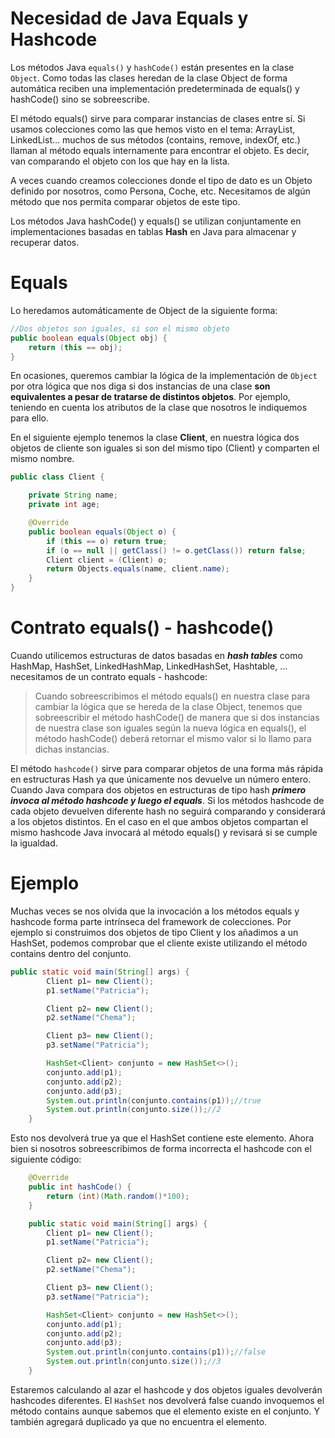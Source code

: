 # Necesidad de Java Equals y Hashcode

Los métodos Java `equals()` y `hashCode()` están presentes en la clase `Object`. Como todas las clases heredan de la clase Object de forma automática reciben una implementación predeterminada de equals() y hashCode() sino se sobreescribe.

El método equals() sirve para comparar instancias de clases entre sí. Si usamos colecciones como las que hemos visto en el tema: ArrayList, LinkedList... muchos de sus métodos (contains, remove, indexOf, etc.) llaman al método equals internamente para encontrar el objeto. Es decir, van comparando el objeto con los que hay en la lista.

A veces cuando creamos colecciones donde el tipo de dato es un Objeto definido por nosotros, como Persona, Coche, etc.
Necesitamos de algún método que nos permita comparar objetos de este tipo.

Los métodos Java hashCode() y equals() se utilizan conjuntamente en implementaciones basadas en tablas **Hash** en Java para almacenar y recuperar datos.

# Equals

Lo heredamos automáticamente de Object de la siguiente forma:

```java 
//Dos objetos son iguales, si son el mismo objeto
public boolean equals(Object obj) {
    return (this == obj);
}
```

En ocasiones, queremos cambiar la lógica de la implementación de `Object` por otra lógica que nos diga si dos instancias de una clase **son equivalentes a pesar de tratarse de distintos objetos**. Por ejemplo, teniendo en cuenta los atributos de la clase que nosotros le indiquemos para ello.

En el siguiente ejemplo tenemos la clase **Client**, en nuestra lógica dos objetos de cliente son iguales si son del mismo tipo (Client) y comparten el mismo nombre.

```java title="Client.java"
public class Client {

    private String name;
    private int age;

    @Override
    public boolean equals(Object o) {
        if (this == o) return true;
        if (o == null || getClass() != o.getClass()) return false;
        Client client = (Client) o;
        return Objects.equals(name, client.name);
    }
}
```

# Contrato equals() - hashcode()

Cuando utilicemos estructuras de datos basadas en **_hash tables_** como HashMap, HashSet, LinkedHashMap, LinkedHashSet, Hashtable, ... necesitamos de un contrato equals - hashcode:

> Cuando sobreescribimos el método equals() en nuestra clase para cambiar la lógica que se hereda de la clase Object, tenemos que sobreescribir el método hashCode() de manera que si dos instancias de nuestra clase son iguales según la nueva lógica en equals(), el método hashCode() deberá retornar el mismo valor si lo llamo para dichas instancias.

El método `hashcode()` sirve para comparar objetos de una forma más rápida en estructuras Hash ya que únicamente nos devuelve un número entero. Cuando Java compara dos objetos en estructuras de tipo hash **_primero invoca al método hashcode y luego el equals_**. Si los métodos hashcode de cada objeto devuelven diferente hash no seguirá comparando y considerará a los objetos distintos. En el caso en el que ambos objetos compartan el mismo hashcode Java invocará al método equals() y revisará si se cumple la igualdad.

# Ejemplo

Muchas veces se nos olvida que la invocación a los métodos equals y hashcode forma parte intrínseca del framework de colecciones. Por ejemplo si construimos dos objetos de tipo Client y los añadimos a un HashSet, podemos comprobar que el cliente existe utilizando el método contains dentro del conjunto.

```java title="Main.java"
public static void main(String[] args) {
        Client p1= new Client();
        p1.setName("Patricia");

        Client p2= new Client();
        p2.setName("Chema");

        Client p3= new Client();
        p3.setName("Patricia");

        HashSet<Client> conjunto = new HashSet<>();
        conjunto.add(p1);
        conjunto.add(p2);
        conjunto.add(p3);
        System.out.println(conjunto.contains(p1));//true
        System.out.println(conjunto.size());//2
    }
```

Esto nos devolverá true ya que el HashSet contiene este elemento. Ahora bien si nosotros sobreescribimos de forma incorrecta el hashcode con el siguiente código:

```java
    @Override
    public int hashCode() {
        return (int)(Math.random()*100);
    }

    public static void main(String[] args) {
        Client p1= new Client();
        p1.setName("Patricia");

        Client p2= new Client();
        p2.setName("Chema");

        Client p3= new Client();
        p3.setName("Patricia");

        HashSet<Client> conjunto = new HashSet<>();
        conjunto.add(p1);
        conjunto.add(p2);
        conjunto.add(p3);
        System.out.println(conjunto.contains(p1));//false
        System.out.println(conjunto.size());//3
    }
```

Estaremos calculando al azar el hashcode y dos objetos iguales devolverán hashcodes diferentes. El `HashSet` nos devolverá false cuando invoquemos el método contains aunque sabemos que el elemento existe en el conjunto. Y también agregará duplicado ya que no encuentra el elemento.